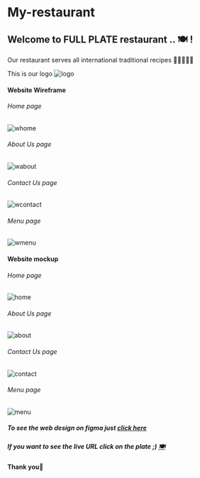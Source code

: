 # My-restaurant

## Welcome to **FULL PLATE** restaurant .. 🍽️ !
Our restaurant serves all international traditional recipes 🍕🍔🥐🍜🥗

This is our logo 
![logo](/images/Full%20plate%20(2)%20(1).png)

#### Website Wireframe

###### Home page
![whome](/images/wireframe-home.png)

###### About Us page
![wabout](/images/wireframe-about.png)

###### Contact Us page
![wcontact](/images/wireframe-contact.png)

###### Menu page
![wmenu](/images/wireframe-menu.png)



#### Website mockup

###### Home page
![home](/images/home.png)

###### About Us page
![about](/images/about.png)

###### Contact Us page
![contact](/images/contact.png)

###### Menu page
![menu](/images/menu.png)


##### To see the web design on figma just [click here](https://www.figma.com/file/AkqpKDV2FxmzebiZ3NisHU/My-restaurant?type=whiteboard&node-id=11%3A2337&t=S8Hqn2VZjw11GmcT-1)

##### If you want to see the live URL click on the plate ;) [🍽️](https://raneem-hamid.github.io/My-restaurant/)


**Thank you💜**
